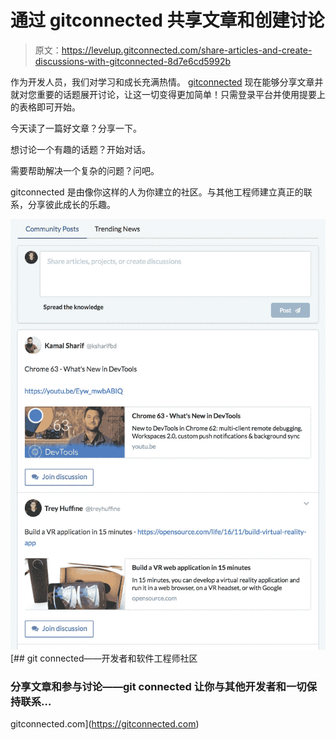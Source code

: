# 通过 gitconnected 共享文章和创建讨论

> 原文：<https://levelup.gitconnected.com/share-articles-and-create-discussions-with-gitconnected-8d7e6cd5992b>

作为开发人员，我们对学习和成长充满热情。 [gitconnected](https://gitconnected.com) 现在能够分享文章并就对您重要的话题展开讨论，让这一切变得更加简单！只需登录平台并使用提要上的表格即可开始。

今天读了一篇好文章？分享一下。

想讨论一个有趣的话题？开始对话。

需要帮助解决一个复杂的问题？问吧。

gitconnected 是由像你这样的人为你建立的社区。与其他工程师建立真正的联系，分享彼此成长的乐趣。

![](img/59ef7e7554f23cd6dc8195c3c9ebc46d.png)[](https://gitconnected.com) [## git connected——开发者和软件工程师社区

### 分享文章和参与讨论——git connected 让你与其他开发者和一切保持联系…

gitconnected.com](https://gitconnected.com)